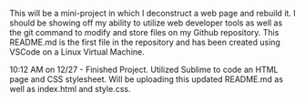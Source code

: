 This will be a mini-project in which I deconstruct a web page and rebuild it. I should be showing off my ability to utilize web developer tools as well as the git command to modify and store files on my Github repository. This README.md is the first file in the repository and has been created using VSCode on a Linux Virtual Machine.

10:12 AM on 12/27 - 
Finished Project. Utilized Sublime to code an HTML page and CSS stylesheet. Will be uploading this updated README.md as well as index.html and style.css.